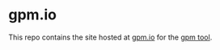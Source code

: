 # gpm.io

This repo contains the site hosted at [gpm.io](https://gpm.io) for the [gpm tool](https://github.com/pote/gpm).

